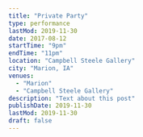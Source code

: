 ```yaml
---
title: "Private Party"
type: performance
lastMod: 2019-11-30
date: 2017-08-12
startTime: "9pm"
endTime: "11pm"
location: "Campbell Steele Gallery"
city: "Marion, IA"
venues:
  - "Marion"
  - "Campbell Steele Gallery"
description: "Text about this post"
publishDate: 2019-11-30
lastMod: 2019-11-30
draft: false
---
```

